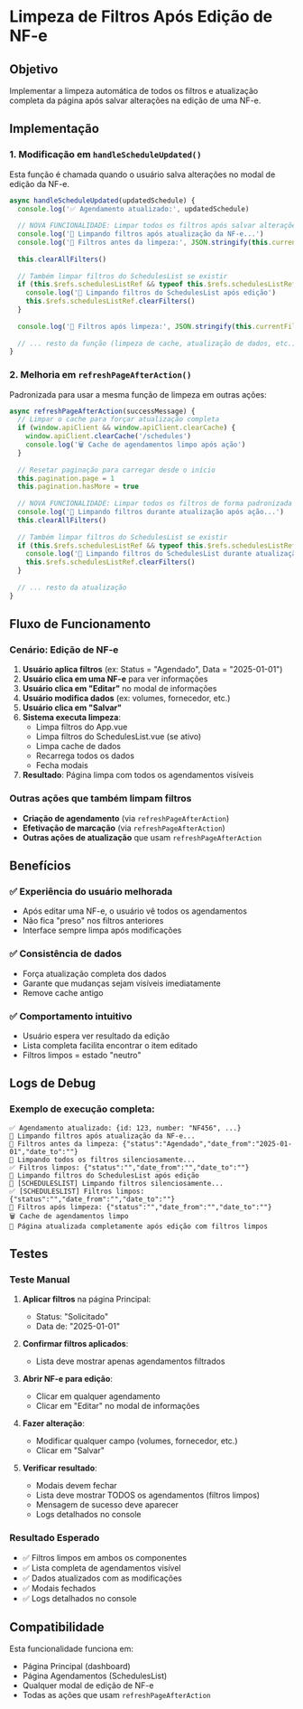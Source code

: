 # Limpeza de Filtros Após Edição de NF-e

## Objetivo

Implementar a limpeza automática de todos os filtros e atualização completa da página após salvar alterações na edição de uma NF-e.

## Implementação

### 1. Modificação em `handleScheduleUpdated()`

Esta função é chamada quando o usuário salva alterações no modal de edição da NF-e.

```javascript
async handleScheduleUpdated(updatedSchedule) {
  console.log('✅ Agendamento atualizado:', updatedSchedule)
  
  // NOVA FUNCIONALIDADE: Limpar todos os filtros após salvar alterações na NF-e
  console.log('🧹 Limpando filtros após atualização da NF-e...')
  console.log('🧹 Filtros antes da limpeza:', JSON.stringify(this.currentFilters))
  
  this.clearAllFilters()
  
  // Também limpar filtros do SchedulesList se existir
  if (this.$refs.schedulesListRef && typeof this.$refs.schedulesListRef.clearFilters === 'function') {
    console.log('🧹 Limpando filtros do SchedulesList após edição')
    this.$refs.schedulesListRef.clearFilters()
  }
  
  console.log('🧹 Filtros após limpeza:', JSON.stringify(this.currentFilters))
  
  // ... resto da função (limpeza de cache, atualização de dados, etc.)
}
```

### 2. Melhoria em `refreshPageAfterAction()`

Padronizada para usar a mesma função de limpeza em outras ações:

```javascript
async refreshPageAfterAction(successMessage) {
  // Limpar o cache para forçar atualização completa
  if (window.apiClient && window.apiClient.clearCache) {
    window.apiClient.clearCache('/schedules')
    console.log('🗑️ Cache de agendamentos limpo após ação')
  }
  
  // Resetar paginação para carregar desde o início
  this.pagination.page = 1
  this.pagination.hasMore = true
  
  // NOVA FUNCIONALIDADE: Limpar todos os filtros de forma padronizada
  console.log('🧹 Limpando filtros durante atualização após ação...')
  this.clearAllFilters()
  
  // Também limpar filtros do SchedulesList se existir
  if (this.$refs.schedulesListRef && typeof this.$refs.schedulesListRef.clearFilters === 'function') {
    console.log('🧹 Limpando filtros do SchedulesList durante atualização')
    this.$refs.schedulesListRef.clearFilters()
  }
  
  // ... resto da atualização
}
```

## Fluxo de Funcionamento

### Cenário: Edição de NF-e

1. **Usuário aplica filtros** (ex: Status = "Agendado", Data = "2025-01-01")
2. **Usuário clica em uma NF-e** para ver informações
3. **Usuário clica em "Editar"** no modal de informações
4. **Usuário modifica dados** (ex: volumes, fornecedor, etc.)
5. **Usuário clica em "Salvar"**
6. **Sistema executa limpeza**:
   - Limpa filtros do App.vue
   - Limpa filtros do SchedulesList.vue (se ativo)
   - Limpa cache de dados
   - Recarrega todos os dados
   - Fecha modais
7. **Resultado**: Página limpa com todos os agendamentos visíveis

### Outras ações que também limpam filtros

- **Criação de agendamento** (via `refreshPageAfterAction`)
- **Efetivação de marcação** (via `refreshPageAfterAction`)
- **Outras ações de atualização** que usam `refreshPageAfterAction`

## Benefícios

### ✅ Experiência do usuário melhorada
- Após editar uma NF-e, o usuário vê todos os agendamentos
- Não fica "preso" nos filtros anteriores
- Interface sempre limpa após modificações

### ✅ Consistência de dados
- Força atualização completa dos dados
- Garante que mudanças sejam visíveis imediatamente
- Remove cache antigo

### ✅ Comportamento intuitivo
- Usuário espera ver resultado da edição
- Lista completa facilita encontrar o item editado
- Filtros limpos = estado "neutro"

## Logs de Debug

### Exemplo de execução completa:

```
✅ Agendamento atualizado: {id: 123, number: "NF456", ...}
🧹 Limpando filtros após atualização da NF-e...
🧹 Filtros antes da limpeza: {"status":"Agendado","date_from":"2025-01-01","date_to":""}
🧹 Limpando todos os filtros silenciosamente...
✅ Filtros limpos: {"status":"","date_from":"","date_to":""}
🧹 Limpando filtros do SchedulesList após edição
🧹 [SCHEDULESLIST] Limpando filtros silenciosamente...
✅ [SCHEDULESLIST] Filtros limpos: {"status":"","date_from":"","date_to":""}
🧹 Filtros após limpeza: {"status":"","date_from":"","date_to":""}
🗑️ Cache de agendamentos limpo
🔄 Página atualizada completamente após edição com filtros limpos
```

## Testes

### Teste Manual

1. **Aplicar filtros** na página Principal:
   - Status: "Solicitado"
   - Data de: "2025-01-01"

2. **Confirmar filtros aplicados**:
   - Lista deve mostrar apenas agendamentos filtrados

3. **Abrir NF-e para edição**:
   - Clicar em qualquer agendamento
   - Clicar em "Editar" no modal de informações

4. **Fazer alteração**:
   - Modificar qualquer campo (volumes, fornecedor, etc.)
   - Clicar em "Salvar"

5. **Verificar resultado**:
   - Modais devem fechar
   - Lista deve mostrar TODOS os agendamentos (filtros limpos)
   - Mensagem de sucesso deve aparecer
   - Logs detalhados no console

### Resultado Esperado

- ✅ Filtros limpos em ambos os componentes
- ✅ Lista completa de agendamentos visível
- ✅ Dados atualizados com as modificações
- ✅ Modais fechados
- ✅ Logs detalhados no console

## Compatibilidade

Esta funcionalidade funciona em:
- Página Principal (dashboard)
- Página Agendamentos (SchedulesList)
- Qualquer modal de edição de NF-e
- Todas as ações que usam `refreshPageAfterAction`